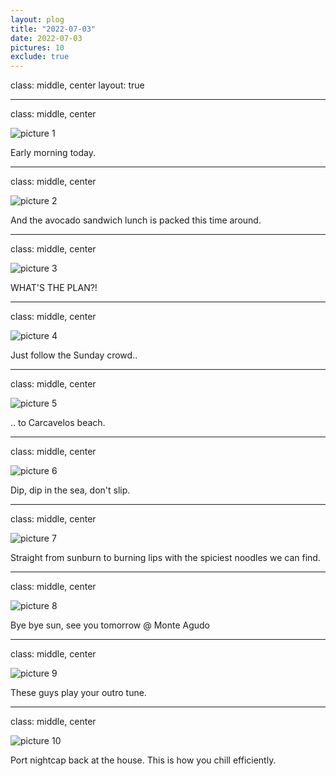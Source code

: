 ```yaml
---
layout: plog
title: "2022-07-03"
date: 2022-07-03
pictures: 10
exclude: true
---
```


class: middle, center
layout: true

---

class: middle, center

<img class="plog-picture" src="{{ site.baseurl }}/img/IMG_20220703_093742_3.jpg" alt="picture 1" />

Early morning today.

---

class: middle, center

<img class="plog-picture" src="{{ site.baseurl }}/img/IMG_20220703_104835_3.jpg" alt="picture 2" />

And the avocado sandwich lunch is packed this time around.

---

class: middle, center

<img class="plog-picture" src="{{ site.baseurl }}/img/IMG_20220703_112925.jpg" alt="picture 3" />

WHAT'S THE PLAN?!

---

class: middle, center

<img class="plog-picture" src="{{ site.baseurl }}/img/IMG_20220703_121658_3.jpg" alt="picture 4" />

Just follow the Sunday crowd..

---

class: middle, center

<img class="plog-picture" src="{{ site.baseurl }}/img/IMG_20220703_131458_1.jpg" alt="picture 5" />

.. to Carcavelos beach.

---

class: middle, center

<img class="plog-picture" src="{{ site.baseurl }}/img/IMG_20220703_131909.jpg" alt="picture 6" />

Dip, dip in the sea, don't slip.

---

class: middle, center

<img class="plog-picture" src="{{ site.baseurl }}/img/WhatsApp Image 2022-07-04 at 1.39.00 PM.jpeg" alt="picture 7" />

Straight from sunburn to burning lips with the spiciest noodles we can find.

---

class: middle, center

<img class="plog-picture" src="{{ site.baseurl }}/img/IMG_20220703_205709_4.jpg" alt="picture 8" />

Bye bye sun, see you tomorrow @ Monte Agudo

---

class: middle, center

<img class="plog-picture" src="{{ site.baseurl }}/img/IMG_20220703_205940_4.jpg" alt="picture 9" />

These guys play your outro tune.

---

class: middle, center

<img class="plog-picture" src="{{ site.baseurl }}/img/IMG_20220703_215504_3.jpg" alt="picture 10" />

Port nightcap back at the house. This is how you chill efficiently.


